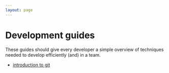 ```yaml
---
layout: page
---
```


# Development guides

These guides should give every developer a simple overview of techniques needed
to develop efficiently (and) in a team.

* [introduction to git](/guides/gitCheatsheet.markdown)
